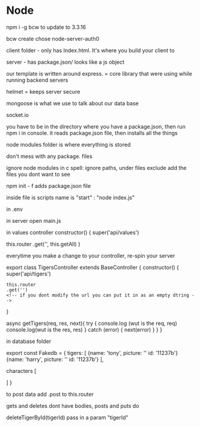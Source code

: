 # Node

npm i -g bcw to update to 3.3.16

bcw create
chose node-server-auth0


client folder - only has Index.html. It's where you build your client to

server - has package.json/ looks like a js object

our template is written around express. = core library that were using while running backend servers

helmet = keeps server secure

mongoose is what we use to talk about our data base

socket.io 


you have to be in the directory where you have a package.json, then run npm i in console. it reads package.json file, then installs all the things

node modules folder is where everything is stored

don't mess with any package. files

ignore node modules in c spell: ignore paths, under files exclude add the files you dont want to see

npm init - f adds package.json file

inside file is scripts name is "start" : "node index.js"


in .env


in server open main.js

in values controller 
 constructor() {
  super('api/values')

  this.router
  .get('', this.getAll)
 }


 everytime you make a change to your controller, re-spin your server



 export class TigersController extends BaseController {
  constructor() {
    super('api/tigers')

    this.router
    .get('')   
    <!-- if you dont modify the url you can put it in as an empty dtring -->
  }

  async getTigers(req, res, next){
    try {
      console.log (wut is the req, req)
      console.log(wut is the res, res)
    } catch (error) {
      next(error)
    }
  }
 }


in database folder 

export const Fakedb = {
  tigers: [
    {name: 'tony', picture: '' id: '11237b'}
    {name: 'harry', picture: '' id: '11237b'}
  ],

  characters [

  ]
}


to post data add .post to this.router

gets and deletes dont have bodies, posts and puts do

deleteTigerById(tigerId) pass in a param "tigerId"

